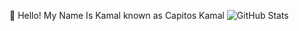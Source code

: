 👋 Hello! My Name Is Kamal known as Capitos Kamal
![GitHub Stats](https://github-readme-stats.vercel.app/api?username=capitoskamal&theme=radical)
